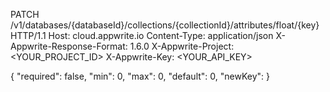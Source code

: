 PATCH /v1/databases/{databaseId}/collections/{collectionId}/attributes/float/{key} HTTP/1.1
Host: cloud.appwrite.io
Content-Type: application/json
X-Appwrite-Response-Format: 1.6.0
X-Appwrite-Project: <YOUR_PROJECT_ID>
X-Appwrite-Key: <YOUR_API_KEY>

{
  "required": false,
  "min": 0,
  "max": 0,
  "default": 0,
  "newKey": 
}
